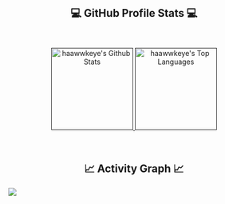 <!--
**haawwkeye/haawwkeye** is a ✨ _special_ ✨ repository because its `README.md` (this file) appears on your GitHub profile.

Here are some ideas to get you started:

- 🔭 I’m currently working on ...
- 🌱 I’m currently learning ...
- 👯 I’m looking to collaborate on ...
- 🤔 I’m looking for help with ...
- 💬 Ask me about ...
- 📫 How to reach me: ...
- 😄 Pronouns: ...
- ⚡ Fun fact: ...
-->

<h2 align="center"> 💻 GitHub Profile Stats 💻 </h2>
<br/>
<p align="center">
    <a href="">
        <img alt="haawwkeye's Github Stats" src="https://github-readme-stats.vercel.app/api?username=haawwkeye&show_icons=true&theme=tokyonight&hide_border=true" height="164px"/>
    </a>
    <a href="">
        <img alt="haawwkeye's Top Languages" src="https://github-readme-stats.vercel.app/api/top-langs/?username=haawwkeye&layout=compact&theme=tokyonight&langs_count=10&hide_border=true" height="164px"/>
    </a>
</p>
<br/>
<h2 align="center">📈 Activity Graph 📈</h2>
<a href="">
    <img src="https://activity-graph.herokuapp.com/graph?username=haawwkeye&theme=react-dark&hide_border=true&area=true&hide_title=true" />
</a>
